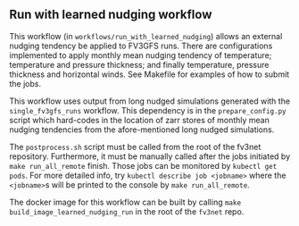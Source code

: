 ## Run with learned nudging workflow

This workflow (in `workflows/run_with_learned_nudging`) allows an external nudging
tendency be applied to FV3GFS runs.
There are configurations implemented to apply monthly mean nudging tendency of
temperature; temperature and pressure thickness; and finally temperature,
pressure thickness and horizontal winds. See Makefile for examples of how to
submit the jobs.

This workflow uses output from long nudged simulations generated with the
`single_fv3gfs_runs` workflow. This dependency is in the `prepare_config.py`
script which hard-codes in the location of zarr stores of monthly mean nudging
tendencies from the afore-mentioned long nudged simulations.

The `postprocess.sh` script must be called from the root of the fv3net repository.
Furthermore, it must be manually called after the jobs initiated by
`make run_all_remote` finish. Those jobs can be monitored by `kubectl get pods`.
For more detailed info, try `kubectl describe job <jobname>` where the
`<jobname>`s will be printed to the console by `make run_all_remote`.

The docker image for this workflow can be built by calling
`make build_image_learned_nudging_run` in the root of the `fv3net` repo.
